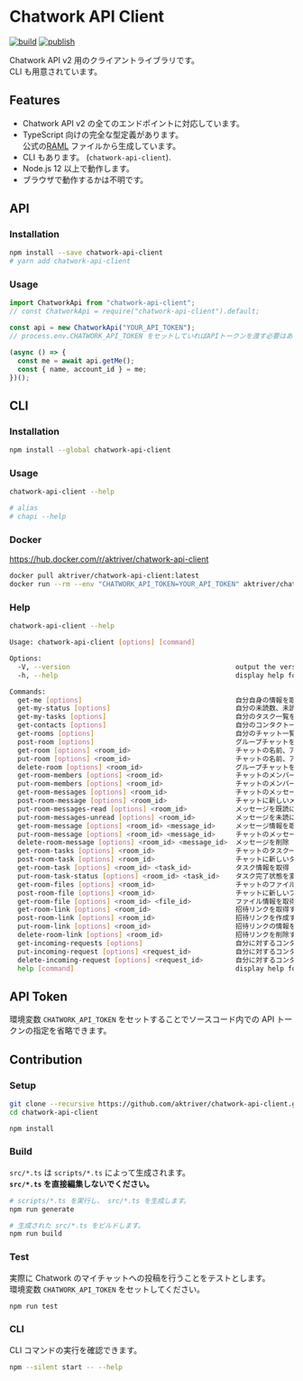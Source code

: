 # Chatwork API Client

[![build](https://github.com/aktriver/chatwork-api-client/actions/workflows/build.yml/badge.svg)](https://github.com/aktriver/chatwork-api-client/actions/workflows/build.yml)
[![publish](https://github.com/aktriver/chatwork-api-client/actions/workflows/publish.yml/badge.svg)](https://github.com/aktriver/chatwork-api-client/actions/workflows/publish.yml)

Chatwork API v2 用のクライアントライブラリです。<br>
CLI も用意されています。

## Features

- Chatwork API v2 の全てのエンドポイントに対応しています。
- TypeScript 向けの完全な型定義があります。<br>
  公式の[RAML](https://github.com/chatwork/api/blob/master/RAML/api-ja.raml) ファイルから生成しています。
- CLI もあります。 (`chatwork-api-client`).
- Node.js 12 以上で動作します。
- ブラウザで動作するかは不明です。

## API

### Installation

```sh
npm install --save chatwork-api-client
# yarn add chatwork-api-client
```

### Usage

```typescript
import ChatworkApi from "chatwork-api-client";
// const ChatworkApi = require("chatwork-api-client").default;

const api = new ChatworkApi("YOUR_API_TOKEN");
// process.env.CHATWORK_API_TOKEN をセットしていればAPIトークンを渡す必要はありません。

(async () => {
  const me = await api.getMe();
  const { name, account_id } = me;
})();
```

## CLI

### Installation

```sh
npm install --global chatwork-api-client
```

### Usage

```sh
chatwork-api-client --help

# alias
# chapi --help
```

### Docker

https://hub.docker.com/r/aktriver/chatwork-api-client

```sh
docker pull aktriver/chatwork-api-client:latest
docker run --rm --env "CHATWORK_API_TOKEN=YOUR_API_TOKEN" aktriver/chatwork-api-client:latest --help
```

### Help

```sh
chatwork-api-client --help
```

```sh
Usage: chatwork-api-client [options] [command]

Options:
  -V, --version                                         output the version number
  -h, --help                                            display help for command

Commands:
  get-me [options]                                      自分自身の情報を取得
  get-my-status [options]                               自分の未読数、未読To数、未完了タスク数を返す
  get-my-tasks [options]                                自分のタスク一覧を取得する。(※100件まで取得可能。今後、より多くのデータを取得する為のページネーションの仕組みを提供予定)
  get-contacts [options]                                自分のコンタクト一覧を取得
  get-rooms [options]                                   自分のチャット一覧の取得
  post-room [options]                                   グループチャットを新規作成
  get-room [options] <room_id>                          チャットの名前、アイコン、種類(my/direct/group)を取得
  put-room [options] <room_id>                          チャットの名前、アイコンをアップデート
  delete-room [options] <room_id>                       グループチャットを退席/削除する
  get-room-members [options] <room_id>                  チャットのメンバー一覧を取得
  put-room-members [options] <room_id>                  チャットのメンバーを一括変更
  get-room-messages [options] <room_id>                 チャットのメッセージ一覧を取得。パラメータ未指定だと前回取得分からの差分のみを返します。(最大100件まで取得)
  post-room-message [options] <room_id>                 チャットに新しいメッセージを追加
  put-room-messages-read [options] <room_id>            メッセージを既読にする
  put-room-messages-unread [options] <room_id>          メッセージを未読にする
  get-room-message [options] <room_id> <message_id>     メッセージ情報を取得
  put-room-message [options] <room_id> <message_id>     チャットのメッセージを更新する。
  delete-room-message [options] <room_id> <message_id>  メッセージを削除
  get-room-tasks [options] <room_id>                    チャットのタスク一覧を取得 (※100件まで取得可能。今後、より多くのデータを取得する為のページネーションの仕組みを提供予定)
  post-room-task [options] <room_id>                    チャットに新しいタスクを追加
  get-room-task [options] <room_id> <task_id>           タスク情報を取得
  put-room-task-status [options] <room_id> <task_id>    タスク完了状態を変更する
  get-room-files [options] <room_id>                    チャットのファイル一覧を取得 (※100件まで取得可能。今後、より多くのデータを取得する為のページネーションの仕組みを提供予定)
  post-room-file [options] <room_id>                    チャットに新しいファイルをアップロード
  get-room-file [options] <room_id> <file_id>           ファイル情報を取得
  get-room-link [options] <room_id>                     招待リンクを取得する
  post-room-link [options] <room_id>                    招待リンクを作成する
  put-room-link [options] <room_id>                     招待リンクの情報を変更する
  delete-room-link [options] <room_id>                  招待リンクを削除する
  get-incoming-requests [options]                       自分に対するコンタクト承認依頼一覧を取得する(※100件まで取得可能。今後、より多くのデータを取得する為のページネーションの仕組みを提供予定)
  put-incoming-request [options] <request_id>           自分に対するコンタクト承認依頼を承認する
  delete-incoming-request [options] <request_id>        自分に対するコンタクト承認依頼をキャンセルする
  help [command]                                        display help for command
```

## API Token

環境変数 `CHATWORK_API_TOKEN` をセットすることでソースコード内での API トークンの指定を省略できます。

## Contribution

### Setup

```sh
git clone --recursive https://github.com/aktriver/chatwork-api-client.git
cd chatwork-api-client

npm install
```

### Build

`src/*.ts` は `scripts/*.ts` によって生成されます。<br>
**`src/*.ts` を直接編集しないでください。**

```sh
# scripts/*.ts を実行し、 src/*.ts を生成します。
npm run generate

# 生成された src/*.ts をビルドします。
npm run build
```

### Test

実際に Chatwork のマイチャットへの投稿を行うことをテストとします。<br>
環境変数 `CHATWORK_API_TOKEN` をセットしてください。

```sh
npm run test
```

### CLI

CLI コマンドの実行を確認できます。

```sh
npm --silent start -- --help
```
